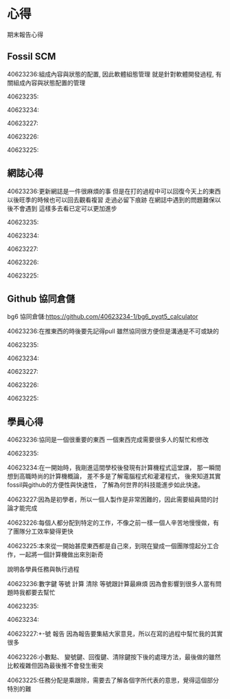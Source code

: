 心得
===

期末報告心得

Fossil SCM
---

40623236:組成內容與狀態的配置, 因此軟體組態管理 就是針對軟體開發過程, 有關組成內容與狀態配置的管理

40623235:

40623234:

40623227:

40623226:

40623225:

網誌心得
---

40623236:更新網誌是一件很麻煩的事 但是在打的過程中可以回復今天上的東西 以後旺季的時候也可以回去觀看複習 走過必留下痕跡 在網誌中遇到的問題難保以後不會遇到 這樣多去看已定可以更加進步

40623235:

40623234:

40623227:

40623226:

40623225:


Github 協同倉儲
---
bg6 協同倉儲:https://github.com/40623234-1/bg6_pyqt5_calculator

40623236:在推東西的時後要先記得pull 雖然協同很方便但是溝通是不可或缺的

40623235:

40623234:

40623227:

40623226:

40623225:

學員心得
---


40623236:協同是一個很重要的東西 一個東西完成需要很多人的幫忙和修改

40623235:

40623234:在一開始時，我剛進這間學校後發現有計算機程式這堂課，
那一瞬間想到高職時尚的計算機概論，
差不多是了解電腦程式和灌灌程式，
後來知道其實fossil與github的方便性與快速性，
了解為何世界的科技能進步如此快速。

40623227:因為是初學者，所以一個人製作是非常困難的，因此需要組員間的討論才能完成

40623226:每個人都分配到特定的工作，不像之前一樣一個人辛苦地慢慢做，有了團隊分工效率變得更快

40623225:本來從一開始甚麼東西都是自己來，到現在變成一個團隊憶起分工合作，一起將一個計算機做出來別新奇



說明各學員任務與執行過程

40623236:數字鍵 等號 計算 清除 等號跟計算最麻煩 因為會影響到很多人當有問題時我都要去幫忙

40623235:

40623234:

40623227:+-號 報告 因為報告要集結大家意見，所以在寫的過程中幫忙我的其實很多

40623226:小數點、 變號鍵、回復鍵、清除鍵按下後的處理方法，最後做的雖然比較複雜但因為最後推不會發生衝突

40623225:任務分配是乘跟除，需要去了解各個字所代表的意思，覺得這個部分特別的難
